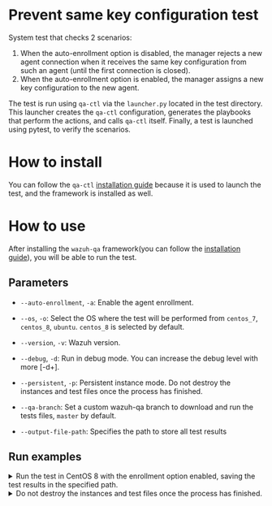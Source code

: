 # Prevent same key configuration test
System test that checks 2 scenarios:
1. When the auto-enrollment option is disabled, the manager rejects a new agent connection when it receives the same key configuration from such an agent (until the first connection is closed).
2. When the auto-enrollment option is enabled, the manager assigns a new key configuration to the new agent.

The test is run using `qa-ctl` via the `launcher.py` located in the test directory. This launcher creates the `qa-ctl`
configuration, generates the playbooks that perform the actions, and calls `qa-ctl` itself. Finally, a test is launched
using pytest, to verify the scenarios.   

# How to install

You can follow the `qa-ctl` [installation guide](https://github.com/wazuh/wazuh-qa/wiki/QACTL-tool-installation-guide)
because it is used to launch the test, and the framework is installed as well.

# How to use

After installing the `wazuh-qa` framework(you can follow the [installation guide](#how-to-install)), you will be able to run the test.

## Parameters

- `--auto-enrollment`, `-a`: Enable the agent enrollment.

- `--os`, `-o`: Select the OS where the test will be performed from `centos_7`, `centos_8`, `ubuntu`. `centos_8` is selected by default.

- `--version`, `-v`: Wazuh version.

- `--debug`, `-d`: Run in debug mode. You can increase the debug level with more [-d+].

- `--persistent`, `-p`: Persistent instance mode. Do not destroy the instances and test files once the process has finished.

- `--qa-branch`: Set a custom wazuh-qa branch to download and run the tests files, `master` by default.

- `--output-file-path`: Specifies the path to store all test results


## Run examples

<details>
<summary>Run the test in CentOS 8 with the enrollment option enabled, saving the test results in the specified path.</summary>

```bash
python3 launcher.py -a -o centos_8 --output-file-path ./custom_results_path
```

</details>

<details>
<summary>Do not destroy the instances and test files once the process has finished.</summary>

```bash
python3 launcher.py -p
```

</details>
